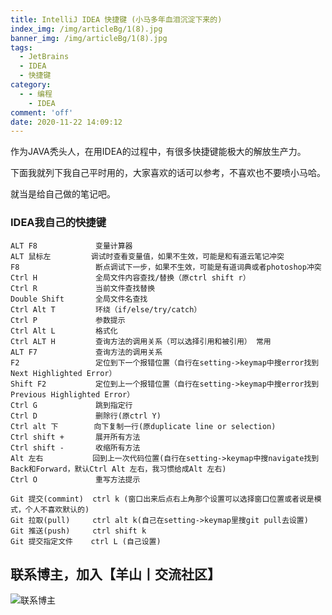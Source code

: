 ```yaml
---
title: IntelliJ IDEA 快捷键 (小马多年血泪沉淀下来的)
index_img: /img/articleBg/1(8).jpg
banner_img: /img/articleBg/1(8).jpg
tags:
  - JetBrains
  - IDEA
  - 快捷键
category:
  - - 编程
    - IDEA
comment: 'off'
date: 2020-11-22 14:09:12
---
```


作为JAVA秃头人，在用IDEA的过程中，有很多快捷键能极大的解放生产力。

下面我就列下我自己平时用的，大家喜欢的话可以参考，不喜欢也不要喷小马哈。

就当是给自己做的笔记吧。

<!-- more -->

### IDEA我自己的快捷键

```
ALT F8             变量计算器
ALT 鼠标左         调试时查看变量值，如果不生效，可能是和有道云笔记冲突
F8                 断点调试下一步，如果不生效，可能是有道词典或者photoshop冲突
Ctrl H             全局文件内容查找/替换（原ctrl shift r）
Ctrl R             当前文件查找替换
Double Shift       全局文件名查找
Ctrl Alt T         环绕（if/else/try/catch）
Ctrl P             参数提示
Ctrl Alt L         格式化
Ctrl ALT H         查询方法的调用关系（可以选择引用和被引用） 常用
ALT F7             查询方法的调用关系
F2                 定位到下一个报错位置（自行在setting->keymap中搜error找到Next Highlighted Error）
Shift F2           定位到上一个报错位置（自行在setting->keymap中搜error找到Previous Highlighted Error）
Ctrl G             跳到指定行
Ctrl D             删除行(原ctrl Y)
Ctrl alt 下        向下复制一行(原duplicate line or selection)
Ctrl shift +       展开所有方法
Ctrl shift -       收缩所有方法
Alt 左右           回到上一次代码位置(自行在setting->keymap中搜navigate找到Back和Forward，默认Ctrl Alt 左右，我习惯给成Alt 左右)
Ctrl O             重写方法提示

Git 提交(commint)  ctrl k (窗口出来后点右上角那个设置可以选择窗口位置或者说是模式，个人不喜欢默认的)
Git 拉取(pull)     ctrl alt k(自己在setting->keymap里搜git pull去设置)
Git 推送(push)     ctrl shift k
Git 提交指定文件    ctrl L (自己设置)
```

## 联系博主，加入【羊山丨交流社区】
![联系博主](/img/icon/wechatFindMe.png)